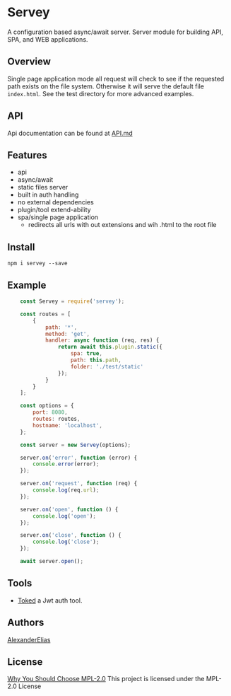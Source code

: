 
# Servey
A configuration based async/await server. Server module for building API, SPA, and WEB applications.

## Overview
Single page application mode all request will check to see if the requested path exists on the file system.
Otherwise it will serve the default file `index.html`. See the test directory for more advanced examples.

## API
Api documentation can be found at [API.md](https://github.com/AlexanderElias/servey/blob/master/API.md)

## Features
- api
- async/await
- static files server
- built in auth handling
- no external dependencies
- plugin/tool extend-ability
- spa/single page application
	- redirects all urls with out extensions and wih .html to the root file

## Install
`npm i servey --save`

## Example
```js
	const Servey = require('servey');

	const routes = [
		{
			path: '*',
			method: 'get',
			handler: async function (req, res) {
				return await this.plugin.static({
					spa: true,
					path: this.path,
					folder: './test/static'
				});
			}
		}
	];

	const options = {
		port: 8080,
		routes: routes,
		hostname: 'localhost',
	};

	const server = new Servey(options);

	server.on('error', function (error) {
		console.error(error);
	});

	server.on('request', function (req) {
		console.log(req.url);
	});

	server.on('open', function () {
		console.log('open');
	});

	server.on('close', function () {
		console.log('close');
	});

	await server.open();
```

## Tools
- [Toked](https://www.npmjs.com/package/toked) a Jwt auth tool.

## Authors
[AlexanderElias](https://github.com/AlexanderElias)

## License
[Why You Should Choose MPL-2.0](http://veldstra.org/2016/12/09/you-should-choose-mpl2-for-your-opensource-project.html)
This project is licensed under the MPL-2.0 License
